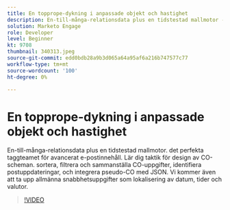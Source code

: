```yaml
---
title: En topprope-dykning i anpassade objekt och hastighet
description: En-till-många-relationsdata plus en tidstestad mallmotor - det perfekta taggteamet för avancerat e-postinnehåll. Lär dig taktik för design av CO-scheman - sortering, filtrering och aggregering av CO-poster, identifiering av postuppdateringar och integrering av pseudo-CO:er med JSON.
solution: Marketo Engage
role: Developer
level: Beginner
kt: 9708
thumbnail: 340313.jpeg
source-git-commit: edd0bdb28a9b3d065a64a95af6a216b747577c77
workflow-type: tm+mt
source-wordcount: '100'
ht-degree: 0%

---
```


# En topprope-dykning i anpassade objekt och hastighet

En-till-många-relationsdata plus en tidstestad mallmotor. det perfekta taggteamet för avancerat e-postinnehåll. Lär dig taktik för design av CO-scheman. sortera, filtrera och sammanställa CO-uppgifter, identifiera postuppdateringar, och integrera pseudo-CO med JSON. Vi kommer även att ta upp allmänna snabbhetsuppgifter som lokalisering av datum, tider och valutor.

>[!VIDEO](https://video.tv.adobe.com/v/340313/?quality=12&learn=on)
